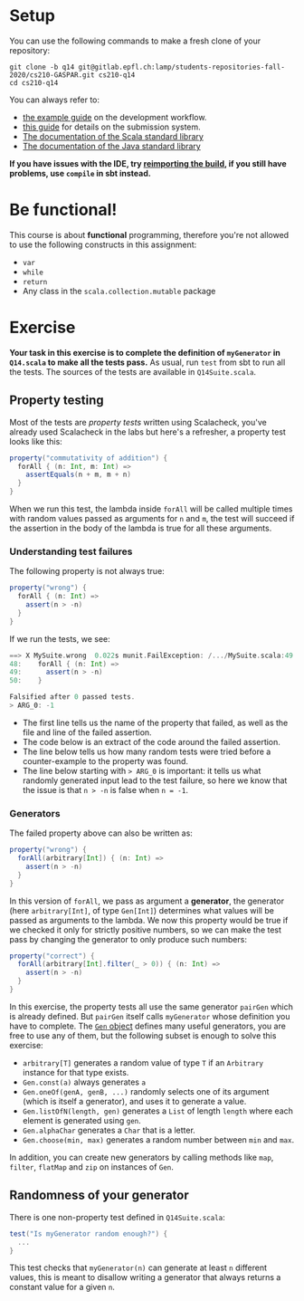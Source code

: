 # Setup

You can use the following commands to make a fresh clone of your repository:

```
git clone -b q14 git@gitlab.epfl.ch:lamp/students-repositories-fall-2020/cs210-GASPAR.git cs210-q14
cd cs210-q14
```

You can always refer to:
  * [the example guide](https://gitlab.epfl.ch/lamp/cs210/blob/master/labs/example-lab.md) on the development workflow.
  * [this guide](https://gitlab.epfl.ch/lamp/cs210/blob/master/labs/grading-and-submission.md) for details on the submission system.
  * [The documentation of the Scala standard library](https://www.scala-lang.org/files/archive/api/2.13.3)
  * [The documentation of the Java standard
    library](https://docs.oracle.com/en/java/javase/15/docs/api/index.html)

**If you have issues with the IDE, try [reimporting the build](https://gitlab.epfl.ch/lamp/cs210/-/blob/master/labs/example-lab.md#ide-features-like-type-on-hover-or-go-to-definition-do-not-work), if you still have problems, use `compile` in sbt instead.**

# Be functional!

This course is about **functional** programming, therefore you're not allowed to use the following
constructs in this assignment:
- `var`
- `while`
- `return`
- Any class in the `scala.collection.mutable` package

# Exercise

**Your task in this exercise is to complete the definition of `myGenerator` in
`Q14.scala` to make all the tests pass.** As usual, run `test` from sbt to run
all the tests. The sources of the tests are available in `Q14Suite.scala`.

## Property testing

Most of the tests are _property tests_ written using Scalacheck, you've already
used Scalacheck in the labs but here's a refresher, a property test looks like this:

```scala
property("commutativity of addition") {
  forAll { (n: Int, m: Int) =>
    assertEquals(n + m, m + n)
  }
}
```

When we run this test, the lambda inside `forAll` will be called multiple times
with random values passed as arguments for `n` and `m`, the test will succeed if
the assertion in the body of the lambda is true for all these arguments.

### Understanding test failures

The following property is not always true:

```scala
property("wrong") {
  forAll { (n: Int) =>
    assert(n > -n)
  }
}
```
If we run the tests, we see:

```scala
==> X MySuite.wrong  0.022s munit.FailException: /.../MySuite.scala:49 assertion failed
48:    forAll { (n: Int) =>
49:      assert(n > -n)
50:    }

Falsified after 0 passed tests.
> ARG_0: -1
```

- The first line tells us the name of the property that failed, as well as the
file and line of the failed assertion.
- The code below is an extract of the code around the failed assertion.
- The line below tells us how many random tests were tried before a
  counter-example to the property was found.
- The line below starting with `> ARG_0` is important: it tells us what randomly
  generated input lead to the test failure, so here we know that the issue is
  that `n > -n` is false when `n = -1`.

### Generators

The failed property above can also be written as:

```scala
property("wrong") {
  forAll(arbitrary[Int]) { (n: Int) =>
    assert(n > -n)
  }
}
```

In this version of `forAll`, we pass as argument a **generator**, the generator
(here `arbitrary[Int]`, of type `Gen[Int]`) determines what values will be
passed as arguments to the lambda. We now this property would be true if we
checked it only for strictly positive numbers, so we can make the test pass by
changing the generator to only produce such numbers:

```scala
property("correct") {
  forAll(arbitrary[Int].filter(_ > 0)) { (n: Int) =>
    assert(n > -n)
  }
}
```

In this exercise, the property tests all use the same generator `pairGen` which
is already defined. But `pairGen` itself calls `myGenerator` whose definition
you have to complete. The [`Gen`
object](https://javadoc.io/static/org.scalacheck/scalacheck_2.13/1.15.2/org/scalacheck/Gen$.html)
defines many useful generators, you are free to use any of them, but the
following subset is enough to solve this exercise:
- `arbitrary[T]` generates a random value of type `T` if an `Arbitrary` instance
  for that type exists.
- `Gen.const(a)` always generates `a`
- `Gen.oneOf(genA, genB, ...)` randomly selects one of
  its argument (which is itself a generator), and uses it to generate a value.
- `Gen.listOfN(length, gen)` generates a `List` of length `length` where each
  element is generated using `gen`.
- `Gen.alphaChar` generates a `Char` that is a letter.
- `Gen.choose(min, max)` generates a random number between `min` and `max`.

In addition, you can create new generators by calling methods like `map`,
`filter`, `flatMap` and `zip` on instances of `Gen`.


## Randomness of your generator

There is one non-property test defined in `Q14Suite.scala`:
```scala
test("Is myGenerator random enough?") {
  ...
}
```

This test checks that `myGenerator(n)` can generate at least `n` different
values, this is meant to disallow writing a generator that always returns a
constant value for a given `n`.

